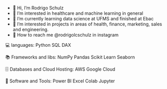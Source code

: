 - 👋 Hi, I’m Rodrigo Schulz 
- 🧠 I’m interested in healthcare and machine learning in general 
- 📘 I’m currently learning data science at UFMS and finished at Ebac 
- 🔬 I’m interested in projects in areas of health, finance, marketing, sales and engineering. 
- 💼 How to reach me @rodrigolcschulz in instagram

💻 languages:
Python SQL DAX

📚 Frameworks and libs: 
NumPy Pandas Scikit Learn Seaborn

🗄️ Databases and Cloud Hosting:
AWS Google Cloud

🔧 Software and Tools:
Power BI Excel Colab Jupyter 

<!---
rodrigolcschulz/rodrigolcschulz is a ✨ special ✨ repository because its `README.md` (this file) appears on your GitHub profile.
You can click the Preview link to take a look at your changes.
--->
